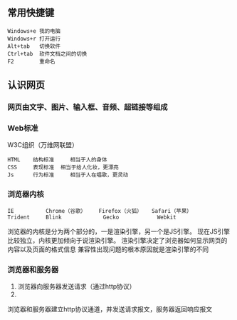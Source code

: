 ## 常用快捷键

	Windows+e 我的电脑
	Windows+r 打开运行
	Alt+tab   切换软件
	Ctrl+tab  软件文档之间的切换
	F2		  重命名
## 认识网页

### 网页由文字、图片、输入框、音频、超链接等组成
### Web标准
W3C组织（万维网联盟）

	HTML	结构标准	 相当于人的身体
	CSS	 	表现标准  相当于给人化妆，更漂亮
	Js		行为标准	 相当于人在唱歌，更灵动

### 浏览器内核

	IE			Chrome（谷歌）	  Firefox（火狐）   Safari（苹果）
	Trident		Blink			  Gecko			   Webkit
浏览器的内核是分为两个部分的，一是渲染引擎，另一个是JS引擎。
现在JS引擎比较独立，内核更加倾向于说渲染引擎。
渲染引擎决定了浏览器如何显示网页的内容以及页面的格式信息
兼容性出现问题的根本原因就是渲染引擎的不同

### 浏览器和服务器
1. 浏览器向服务器发送请求（通过http协议）
2. 
浏览器和服务器建立http协议通道，并发送请求报文，服务器返回响应报文

	
